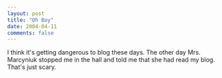 ```yaml
---
layout: post
title: "Oh Boy"
date: 2004-04-11
comments: false
---
```

I think it's getting dangerous to blog these days. The other day Mrs.
Marcyniuk stopped me in the hall and told me that she had read my blog. That's
just scary.
